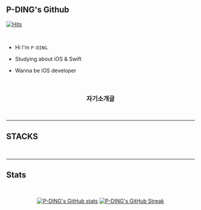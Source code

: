 ## P-DING's Github

[![Hits](https://hits.seeyoufarm.com/api/count/incr/badge.svg?url=https%3A%2F%2Fgithub.com%2FP-Ding%2Fhit-counter&count_bg=%23E9E9E9&title_bg=%23AAAAAA&icon=apple.svg&icon_color=%23FFFFFF&title=HiT&edge_flat=false)](https://hits.seeyoufarm.com)            


<br/>

- Hi I'm `P-DING`.

- Studying about iOS & Swift

-  Wanna be iOS developer



<br/>
<div align=center>
<h3> 자기소개글</h3>
</div>
<br/>

---

## STACKS


<br>

---

## Stats

<br/>

<div align=center>
  
[![P-DING's GitHub stats](https://github-readme-stats.vercel.app/api?username=P-DING&theme=gruvbox_light&card_width=280&align=left)](https://github.com/anuraghazra/github-readme-stats)
[![P-DING's GitHub Streak](https://streak-stats.demolab.com/?user=P-DING&theme=gruvbox-light&card_width=380&align=right)](https://git.io/streak-stats)

</div>
<br/><br/>

